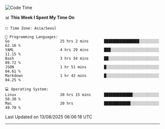 <!---
[![JS's LinkedIn](https://img.shields.io/badge/LinkedIn-blue?style=for-the-badge&logo=linkedin)](https://www.linkedin.com/in/jaeseung-lee-5a2a32139/) 
[![JS's Notion](https://img.shields.io/badge/Notion-black?style=for-the-badge&logo=notion)](https://bit.ly/ljswiki1) <br><br>
-->
<!-- ![JS's GitHub stats](https://github-readme-stats-lemon-five.vercel.app/api?username=tkxkd0159&hide=contribs,prs,stars,issues&show_icons=true&theme=react&include_all_commits=true)   -->
<!-- ![Top Langs](https://github-readme-stats-lemon-five.vercel.app/api/top-langs/?username=tkxkd0159&layout=compact&hide=jupyter%20notebook,scss,html,css&langs_count=10)  -->


<!--START_SECTION:waka-->
![Code Time](http://img.shields.io/badge/Code%20Time-4%2C185%20hrs%2051%20mins-blue)

📊 **This Week I Spent My Time On** 

```text
🕑︎ Time Zone: Asia/Seoul

💬 Programming Languages: 
Go                       25 hrs 2 mins       ████████████████░░░░░░░░░   62.16 % 
YAML                     4 hrs 29 mins       ███░░░░░░░░░░░░░░░░░░░░░░   11.15 % 
Bash                     3 hrs 54 mins       ██░░░░░░░░░░░░░░░░░░░░░░░   09.72 % 
JSON                     1 hr 51 mins        █░░░░░░░░░░░░░░░░░░░░░░░░   04.61 % 
Markdown                 1 hr 42 mins        █░░░░░░░░░░░░░░░░░░░░░░░░   04.25 % 

💻 Operating System: 
Linux                    20 hrs 15 mins      █████████████░░░░░░░░░░░░   50.30 % 
Mac                      20 hrs              ████████████░░░░░░░░░░░░░   49.70 % 
```


 Last Updated on 13/08/2025 06:06:18 UTC
<!--END_SECTION:waka-->

---
<!---
<a href="https://github.com/tkxkd0159/books">
  <img align="center" src="https://github-readme-stats-lemon-five.vercel.app/api/pin/?username=tkxkd0159&repo=books&theme=react" />
</a>
-->

<!---
- 🔭 I’m currently working on ...
- 🌱 I’m currently learning blockchain and distributed network
- 👯 I’m looking to collaborate on ...
- 🤔 I’m looking for help with ...
- 💬 Ask me about ...
- 📫 How to reach me: ...
- 😄 Pronouns: ...
- ⚡ Fun fact: ...
-->

